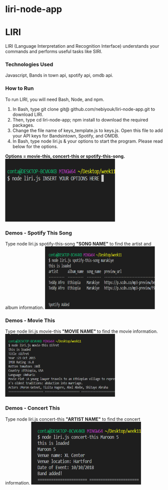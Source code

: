 # liri-node-app
<h1>LIRI</h1>
<p>LIRI (Language Interpretation and Recognition Interface) understands your commands and performs useful tasks like SIRI.</p>
<h3>Technologies Used</h3>
Javascript, Bands in town api, spotify api, omdb api.
<h3>How to Run</h3>
To run LIRI, you will need Bash, Node, and npm.
<ol>
<li>In Bash, type git clone git@ github.com/nebiyouk/liri-node-app.git to download LIRI.</li>     
<li>Then, type cd liri-node-app; npm install to download the required packages.</li>
<li>Change the file name of keys_template.js to keys.js. Open this file to add your API keys for Bandsintown, Spotify, and OMDB.</li>
<li>In Bash, type node liri.js & your options to start the program. Please read below for the options.</li>
</ol>
<strong>Options = movie-this, concert-this or spotify-this-song.</strong>

<img src="assets/images/options.png" width="350" height="200">

<h3>Demos - Spotify This Song</h3>
Type node liri.js spotify-this-song <strong>"SONG NAME"</strong> to find the artist and album information.

<img src="assets/images/spotifySong.png" width="350" height="200">

<h3>Demos - Movie This</h3>
Type node liri.js movie-this<strong> "MOVIE NAME" </strong> to find the movie information.

<img src="assets/images/Movie.png" width="350" height="200">

<h3>Demos - Concert This</h3>
Type node liri.js concert-this <strong>"ARTIST NAME"</strong> to find the concert information.

<img src="assets/images/concert.png" width="350" height="200">










